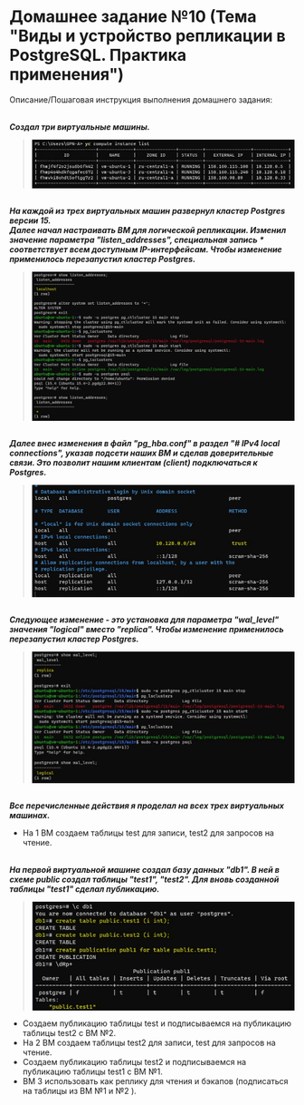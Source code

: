 # Домашнее задание №10 (Тема "Виды и устройство репликации в PostgreSQL. Практика применения")

Описание/Пошаговая инструкция выполнения домашнего задания:

<br>__*Создал три виртуальные машины.*__
> <img src="pic/0.JPG" align="center" />

<br>__*На каждой из трех виртуальных машин развернул кластер Postgres версии 15.*__
<br>__*Далее начал настраивать ВМ для логической репликации. Изменил значение параметра "listen_addresses", специальная запись * соответствует всем доступным IP-интерфейсам. Чтобы изменение применилось перезапустил кластер Postgres.*__
> <img src="pic/0_1.JPG" align="center" />

<br>__*Далее внес изменения в файл "pg_hba.conf" в раздел "# IPv4 local connections", указав подсети наших ВМ и сделав доверительные связи. Это позволит нашим клиентам (client) подключаться к Postgres.*__
> <img src="pic/0_2.JPG" align="center" />

<br>__*Следующее изменение - это установка для параметра "wal_level" значения "logical" вместо "replica". Чтобы изменение применилось перезапустил кластер Postgres.*__
> <img src="pic/0_3.JPG" align="center" />

<br>__*Все перечисленные действия я проделал на всех трех виртуальных машинах.*__

* На 1 ВМ создаем таблицы test для записи, test2 для запросов на чтение.
  
<br>__*На первой виртуальной машине создал базу данных "db1". В ней в схеме public создал таблицы "test1", "test2". Для вновь созданной таблицы "test1" сделал публикацию.*__
> <img src="pic/1_1.JPG" align="center" />
* Создаем публикацию таблицы test и подписываемся на публикацию таблицы test2 с ВМ №2.
* На 2 ВМ создаем таблицы test2 для записи, test для запросов на чтение.
* Создаем публикацию таблицы test2 и подписываемся на публикацию таблицы test1 с ВМ №1.
* ВМ 3 использовать как реплику для чтения и бэкапов (подписаться на таблицы из ВМ №1 и №2 ).
  
